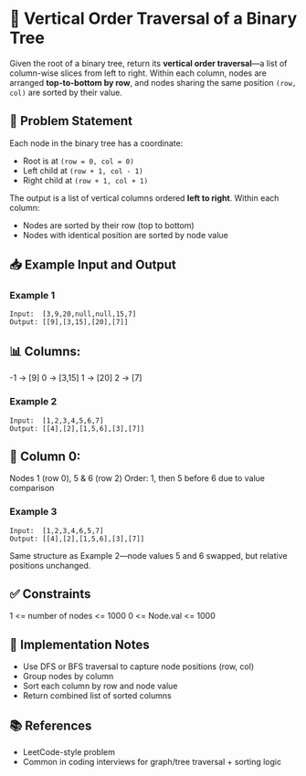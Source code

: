 # 🌳 Vertical Order Traversal of a Binary Tree

Given the root of a binary tree, return its **vertical order traversal**—a list of column-wise slices from left to right. Within each column, nodes are arranged **top-to-bottom by row**, and nodes sharing the same position `(row, col)` are sorted by their value.

## 🧠 Problem Statement

Each node in the binary tree has a coordinate:
- Root is at `(row = 0, col = 0)`
- Left child at `(row + 1, col - 1)`
- Right child at `(row + 1, col + 1)`

The output is a list of vertical columns ordered **left to right**. Within each column:
- Nodes are sorted by their row (top to bottom)
- Nodes with identical position are sorted by node value

## 📥 Example Input and Output

### Example 1
```text
Input:  [3,9,20,null,null,15,7]
Output: [[9],[3,15],[20],[7]]
```

## 📊 Columns:
-1 → [9]
0 → [3,15]
1 → [20]
2 → [7]

### Example 2
```text
Input:  [1,2,3,4,5,6,7]
Output: [[4],[2],[1,5,6],[3],[7]]
```

## 🧭 Column 0:
Nodes 1 (row 0), 5 & 6 (row 2)
Order: 1, then 5 before 6 due to value comparison

### Example 3
```text
Input:  [1,2,3,4,6,5,7]
Output: [[4],[2],[1,5,6],[3],[7]]
```

Same structure as Example 2—node values 5 and 6 swapped, but relative positions unchanged.

## ✅ Constraints
1 <= number of nodes <= 1000
0 <= Node.val <= 1000

## 🔧 Implementation Notes
- Use DFS or BFS traversal to capture node positions (row, col)
- Group nodes by column
- Sort each column by row and node value
- Return combined list of sorted columns

## 📚 References
- LeetCode-style problem
- Common in coding interviews for graph/tree traversal + sorting logic
